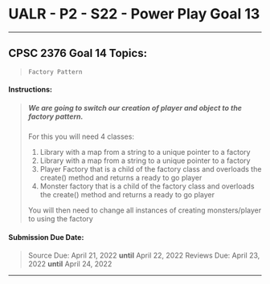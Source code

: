 # UALR - P2 - S22 - Power Play Goal 13

---

## CPSC 2376 Goal 14 Topics:

> `Factory Pattern`

#### Instructions:

> ##### We are going to switch our creation of player and object to the factory pattern.
> 
> For this you will need 4 classes:
> 
> 1. Library with a map from a string to a unique pointer to a factory
> 2. Library with a map from a string to a unique pointer to a factory
> 3. Player Factory that is a child of the factory class and overloads the create() method and returns a ready to go player
> 4. Monster factory that is a child of the factory class and overloads the create() method and returns a ready to go player
> 
> You will then need to change all instances of creating monsters/player to using the factory

#### Submission Due Date:

>  Source Due: April 21, 2022 **until** April 22, 2022
> Reviews Due: April 23, 2022 **until** April 24, 2022

---
